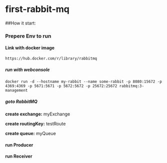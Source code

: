 # first-rabbit-mq

##How it start:
### Prepere Env to run

#### Link with docker image
    
    https://hub.docker.com/r/library/rabbitmq

##### run with webconsole
```
docker run -d --hostname my-rabbit --name some-rabbit -p 8080:15672 -p 4369:4369 -p 5671:5671 -p 5672:5672 -p 25672:25672 rabbitmq:3-management
```

##### goto RabbitMQ 

**create exchange:** myExchange

**create routingKey:** testRoute

**create queue:** myQueue
		
#### run Producer
#### run Receiver
		
	
	
